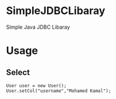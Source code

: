 SimpleJDBCLibaray
=================

Simple Java JDBC Libaray

Usage
=====

Select
------
    User user = new User();
    User.setCol("username","Mohamed Kamal");
